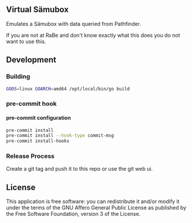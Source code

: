 ## Virtual Sämubox

Emulates a Sämubox with data queried from Pathfinder.

If you are not at RaBe and don't know exactly what this does you do not want to use this.

## Development

### Building

```bash
GOOS=linux GOARCH=amd64 /opt/local/bin/go build
```

### pre-commit hook

#### pre-commit configuration

```bash
pre-commit install
pre-commit install --hook-type commit-msg
pre-commit install-hooks
```

### Release Process

Create a git tag and push it to this repo or use the git web ui.

## License

This application is free software: you can redistribute it and/or modify it under the terms of the GNU Affero General Public License as published by the Free Software Foundation, version 3 of the License.
